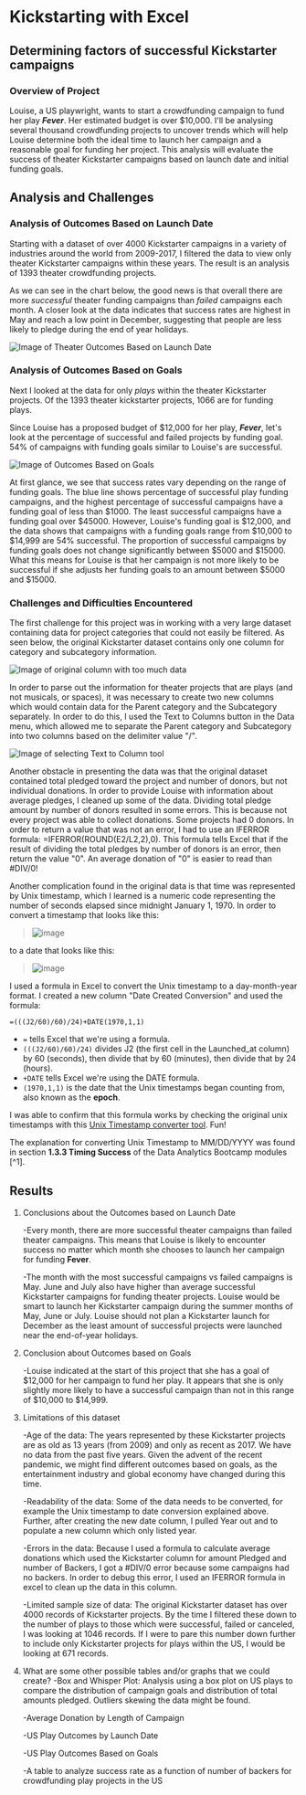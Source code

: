 # Kickstarting with Excel

## Determining factors of successful Kickstarter campaigns

### Overview of Project
Louise, a US playwright, wants to start a crowdfunding campaign to fund her play ***Fever***. Her estimated budget is over $10,000. I'll be analysing several thousand crowdfunding projects to uncover trends which will help Louise determine both the ideal time to launch her campaign and a reasonable goal for funding her project. This analysis will evaluate the success of theater Kickstarter campaigns based on launch date and initial funding goals.

## Analysis and Challenges

### Analysis of Outcomes Based on Launch Date
Starting with a dataset of over 4000 Kickstarter campaigns in a variety of industries around the world from 2009-2017, I filtered the data to view only theater Kickstarter campaigns within these years. The result is an analysis of 1393 theater crowdfunding projects.

As we can see in the chart below, the good news is that overall there are more *successful* theater funding campaigns than *failed* campaigns each month. A closer look at the data indicates that success rates are highest in May and reach a low point in December, suggesting that people are less likely to pledge during the end of year holidays. 

![Image of Theater Outcomes Based on Launch Date](https://github.com/EBolinVA/kickstarter-analysis/blob/main/Theater_Outcomes_vs_Launch.png)

### Analysis of Outcomes Based on Goals
Next I looked at the data for only *plays* within the theater Kickstarter projects. Of the 1393 theater kickstarter projects, 1066 are for funding plays. 

Since Louise has a proposed budget of $12,000 for her play, ***Fever***, let's look at the percentage of successful and failed projects by funding goal. 54% of campaigns with funding goals similar to Louise's are successful. 

![Image of Outcomes Based on Goals](https://github.com/EBolinVA/kickstarter-analysis/blob/main/Outcomes_vs_Goals.png)

At first glance, we see that success rates vary depending on the range of funding goals. The blue line shows percentage of successful play funding campaigns, and the highest percentage of successful campaigns have a funding goal of less than $1000. The least successful campaigns have a funding goal over $45000. However, Louise's funding goal is $12,000, and the data shows that campaigns with a funding goals range from $10,000 to $14,999 are 54% successful. The proportion of successful campaigns by funding goals does not change significantly between $5000 and $15000. What this means for Louise is that her campaign is not more likely to be successful if she adjusts her funding goals to an amount between $5000 and $15000. 

### Challenges and Difficulties Encountered
The first challenge for this project was in working with a very large dataset containing data for project categories that could not easily be filtered. As seen below, the original Kickstarter dataset contains only one column for category and subcategory information. 

![Image of original column with too much data](https://github.com/EBolinVA/kickstarter-analysis/blob/main/Category%20and%20Subcategory%20column.png)

In order to parse out the information for theater projects that are plays (and not musicals, or spaces), it was necessary to create two new columns which would contain data for the Parent category and the Subcategory separately. In order to do this, I used the Text to Columns button in the Data menu, which allowed me to separate the Parent category and Subcategory into two columns based on the delimiter value "/". 

![Image of selecting Text to Column tool](https://github.com/EBolinVA/kickstarter-analysis/blob/main/Create%20Subcategory.png)

Another obstacle in presenting the data was that the original dataset contained total pledged toward the project and number of donors, but not individual donations. In order to provide Louise with information about average pledges, I cleaned up some of the data. Dividing total pledge amount by number of donors resulted in some errors. This is because not every project was able to collect donations. Some projects had 0 donors. In order to return a value that was not an error, I had to use an IFERROR formula: =IFERROR(ROUND(E2/L2,2),0). This formula tells Excel that if the result of dividing the total pledges by number of donors is an error, then return the value "0". An average donation of "0" is easier to read than #DIV/0! 

Another complication found in the original data is that time was represented by Unix timestamp, which I learned is a numeric code representing the number of seconds elapsed since midnight January 1, 1970. In order to convert a timestamp that looks like this: 

> ![image](https://user-images.githubusercontent.com/116853681/200135814-1303fe6c-ed94-4158-96bd-0c78945666ef.png)

to a date that looks like this:

> ![image](https://user-images.githubusercontent.com/116853681/200135860-947eac07-b4c2-4122-be00-1cd326362082.png)

I used a formula in Excel to convert the Unix timestamp to a day-month-year format. I created a new column "Date Created Conversion" and used the formula:
```
=(((J2/60)/60)/24)+DATE(1970,1,1)
```
- ```=``` tells Excel that we're using a formula.
- ```(((J2/60)/60)/24)``` divides J2 (the first cell in the Launched_at column) by 60 (seconds), then divide that by 60 (minutes), then divide that by 24 (hours).
- ```+DATE``` tells Excel we're using the DATE formula.
- ```(1970,1,1)``` is the date that the Unix timestamps began counting from, also known as the **epoch**.

I was able to confirm that this formula works by checking the original unix timestamps with this [Unix Timestamp converter tool](https://www.unixtimestamp.com/). Fun!   

The explanation for converting Unix Timestamp to MM/DD/YYYY was found in section **1.3.3 Timing Success** of the Data Analytics Bootcamp modules [^1].

## Results

1. Conclusions about the Outcomes based on Launch Date

   -Every month, there are more successful theater campaigns than failed theater campaigns. This means that Louise is likely to encounter success no matter which month she chooses to launch her campaign for funding **Fever**.
   
   -The month with the most successful campaigns vs failed campaigns is May. June and July also have higher than average successful Kickstarter campaigns for funding theater projects. Louise would be smart to launch her Kickstarter campaign during the summer months of May, June or July. Louise should not plan a Kickstarter launch for December as the least amount of successful projects were launched near the end-of-year holidays.

2. Conclusion about Outcomes based on Goals

   -Louise indicated at the start of this project that she has a goal of $12,000 for her campaign to fund her play. It appears that she is only slightly more likely to have a successful campaign than not in this range of $10,000 to $14,999. 

3. Limitations of this dataset

   -Age of the data: The years represented by these Kickstarter projects are as old as 13 years (from 2009) and only as recent as 2017. We have no data from the past five years. Given the advent of the recent pandemic, we might find different outcomes based on goals, as the entertainment industry and global economy have changed during this time. 
   
   -Readability of the data: Some of the data needs to be converted, for example the Unix timestamp to date conversion explained above. Further, after creating the new date column, I pulled Year out and to populate a new column which only listed year.
   
   -Errors in the data: Because I used a formula to calculate average donations which used the Kickstarter column for amount Pledged and number of Backers, I got a #DIV/0 error because some campaigns had no backers. In order to debug this error, I used an IFERROR formula in excel to clean up the data in this column. 
   
   -Limited sample size of data: The original Kickstarter dataset has over 4000 records of Kickstarter projects. By the time I filtered these down to the number of plays to those which were successful, failed or canceled, I was looking at 1046 records. If I were to pare this number down further to include only Kickstarter projects for plays within the US, I would be looking at 671 records.

4. What are some other possible tables and/or graphs that we could create?
   -Box and Whisper Plot: Analysis using a box plot on US plays to compare the distribution of campaign goals and distribution of total amounts pledged. Outliers skewing the data might be found.
   
   -Average Donation by Length of Campaign
   
   -US Play Outcomes by Launch Date 
   
   -US Play Outcomes Based on Goals
   
   -A table to analyze success rate as a function of number of backers for crowdfunding play projects in the US
